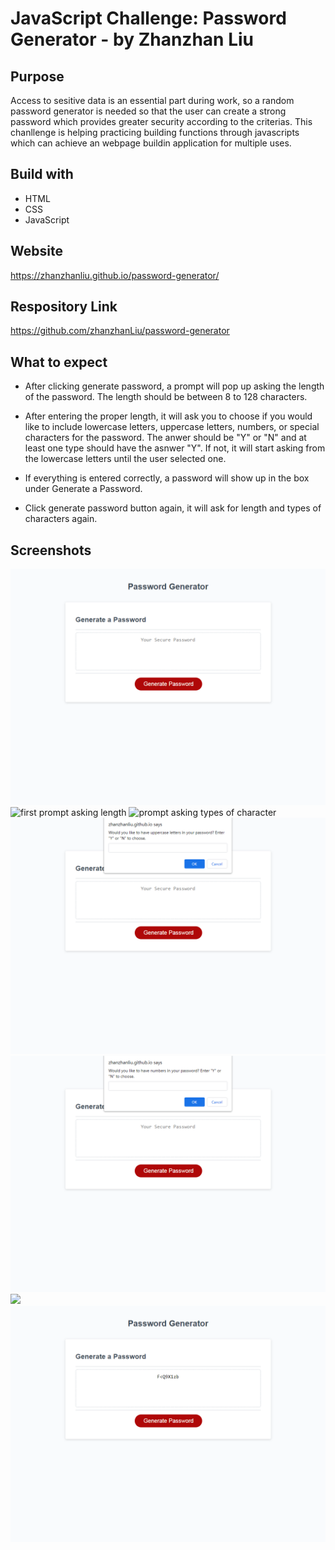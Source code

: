 # JavaScript Challenge: Password Generator - by Zhanzhan Liu

## Purpose
Access to sesitive data is an essential part during work, so a random password generator is needed so that the user can create a strong password which provides greater security according to the criterias. This chanllenge is helping practicing building functions through javascripts which can achieve an webpage buildin application for multiple uses.

## Build with
* HTML
* CSS
* JavaScript

## Website
https://zhanzhanliu.github.io/password-generator/

## Respository Link
https://github.com/zhanzhanLiu/password-generator

## What to expect
* After clicking generate password, a prompt will pop up asking the length of the password. The length should be between 8 to 128 characters.

* After entering the proper length, it will ask you to choose if you would like to include lowercase letters, uppercase letters, numbers, or special characters for the password. The anwer should be "Y" or "N" and at least one type should have the asnwer "Y". If not, it will start asking from the lowercase letters until the user selected one.

* If everything is entered correctly, a password will show up in the box under Generate a Password.

* Click generate password button again, it will ask for length and types of characters again.

## Screenshots 
![initial page](./assets/images/screenshot-initial.png)
![first prompt asking length](./assets/images/screenshot-length.jpeg)
![prompt asking types of character](./assets/images/screenshot-lower.jpeg)
![](./assets/images/screenshot-upper.png)
![](./assets/images/screenshot-number.png)
![](./assets/images/screenshot-special.jpeg)
![password generated shown on the window](./assets/images/screenshot-pw.png)
